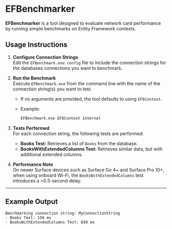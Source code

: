 # EFBenchmarker

**EFBenchmarker** is a tool designed to evaluate network card performance by running simple benchmarks on Entity Framework contexts. 

## Usage Instructions

1. **Configure Connection Strings**  
   Edit the `EFBenchmark.exe.config` file to include the connection strings for the databases connections you want to benchmark.

2. **Run the Benchmark**  
   Execute `EFBenchmark.exe` from the command line with the name of the connection string(s) you want to test.

   - If no arguments are provided, the tool defaults to using `EF6Context`.

   - Example:
     ```bash
     EFBenchmark.exe EF6Context Internal
     ```

3. **Tests Performed**  
   For each connection string, the following tests are performed:
   - **Books Test:** Retrieves a list of `Books` from the database.
   - **BooksWithExtendedColumns Test:** Retrieves similar data, but with additional extended columns. 

4. **Performance Note**  
   On newer Surface devices such as Surface Go 4+ and Surface Pro 10+, when using onboard Wi-Fi, the `BooksWithExtendedColumns` test introduces a ~0.5-second delay.
---

## Example Output

```plaintext
Benchmarking connection string: MyConnectionString
- Books Test: 150 ms
- BooksWithExtendedColumns Test: 650 ms
